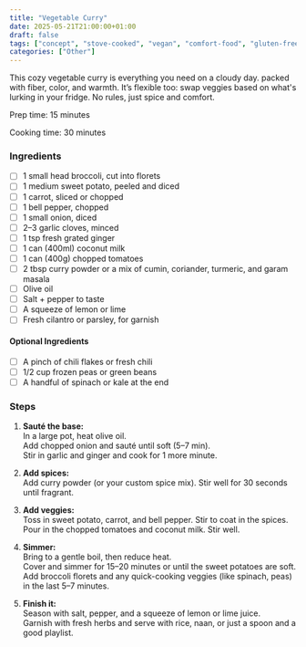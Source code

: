 ```yaml
---
title: "Vegetable Curry"
date: 2025-05-21T21:00:00+01:00
draft: false
tags: ["concept", "stove-cooked", "vegan", "comfort-food", "gluten-free"]
categories: ["Other"]
---
```


This cozy vegetable curry is everything you need on a cloudy day. packed with fiber, color, and warmth. It’s flexible too: swap veggies based on what's lurking in your fridge. No rules, just spice and comfort.

<div class="recipe" id="recipe">
Prep time: 15 minutes

Cooking time: 30 minutes

### Ingredients
- [ ] 1 small head broccoli, cut into florets
- [ ] 1 medium sweet potato, peeled and diced
- [ ] 1 carrot, sliced or chopped
- [ ] 1 bell pepper, chopped
- [ ] 1 small onion, diced
- [ ] 2–3 garlic cloves, minced
- [ ] 1 tsp fresh grated ginger
- [ ] 1 can (400ml) coconut milk
- [ ] 1 can (400g) chopped tomatoes
- [ ] 2 tbsp curry powder or a mix of cumin, coriander, turmeric, and garam masala
- [ ] Olive oil
- [ ] Salt + pepper to taste
- [ ] A squeeze of lemon or lime
- [ ] Fresh cilantro or parsley, for garnish

#### Optional Ingredients
- [ ] A pinch of chili flakes or fresh chili
- [ ] 1/2 cup frozen peas or green beans
- [ ] A handful of spinach or kale at the end

### Steps
1. **Sauté the base:**  
   In a large pot, heat olive oil.  
   Add chopped onion and sauté until soft (5–7 min).  
   Stir in garlic and ginger and cook for 1 more minute.

2. **Add spices:**  
   Add curry powder (or your custom spice mix). Stir well for 30 seconds until fragrant.

3. **Add veggies:**  
   Toss in sweet potato, carrot, and bell pepper. Stir to coat in the spices.  
   Pour in the chopped tomatoes and coconut milk. Stir well.

4. **Simmer:**  
   Bring to a gentle boil, then reduce heat.  
   Cover and simmer for 15–20 minutes or until the sweet potatoes are soft.  
   Add broccoli florets and any quick-cooking veggies (like spinach, peas) in the last 5–7 minutes.

5. **Finish it:**  
   Season with salt, pepper, and a squeeze of lemon or lime juice.  
   Garnish with fresh herbs and serve with rice, naan, or just a spoon and a good playlist.

</div>

